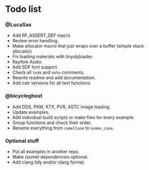 # Todo list

### @LucaSas 

- Add RF_ASSERT_DEF macro
- Review error handling.
- Make allocator macro that just wraps over a buffer (simple stack allocator)
- Fix loading materials with tinyobjloader.
- Rayfork Audio.
- Add SDF font support
- Check all `todo` and `note` comments.
- Rewrite readme and add documentation.
- Add cstr versions for all text functions

### @bicycleghost

- Add DDS, PKM, KTX, PVR, ASTC image loading.
- Update examples.
- Add individual build scripts or make files for every example.
- Group functions and check their order.
- Rename everything from `camelCase` to `snake_case`.

### Optional stuff

- Put all examples in another repo.
- Make (some) dependencies optional.
- Add clang tidy and/or clang format.
